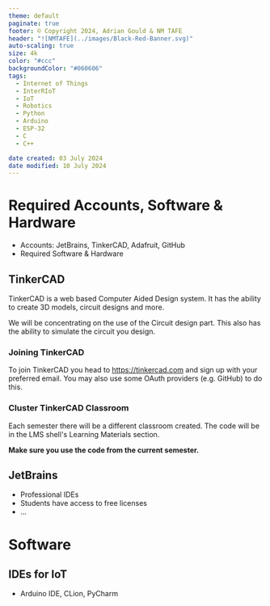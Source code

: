 ```yaml
---
theme: default
paginate: true
footer: © Copyright 2024, Adrian Gould & NM TAFE
header: "![NMTAFE](../images/Black-Red-Banner.svg)"
auto-scaling: true
size: 4k
color: "#ccc"
backgroundColor: "#060606"
tags: 
  - Internet of Things
  - InterRIoT
  - IoT
  - Robotics
  - Python
  - Arduino
  - ESP-32
  - C
  - C++

date created: 03 July 2024
date modified: 10 July 2024
---
```





# Required Accounts, Software & Hardware

- Accounts: JetBrains, TinkerCAD, Adafruit, GitHub
- Required Software & Hardware

## TinkerCAD

TinkerCAD is a web based Computer Aided Design system. It has the ability to create 3D models, circuit designs and more.

We will be concentrating on the use of the Circuit design part. This also has the ability to simulate the circuit you design.

### Joining TinkerCAD

To join TinkerCAD you head to https://tinkercad.com and sign up with your preferred email. You may also use some OAuth providers (e.g. GitHub) to do this.

### Cluster TinkerCAD Classroom
Each semester there will be a different classroom created. The code will be in the LMS shell's Learning Materials section.

**Make sure you use the code from the current semester.**


## JetBrains
- Professional IDEs
- Students have access to free licenses
- ...

# Software

## IDEs for IoT

- Arduino IDE, CLion, PyCharm



